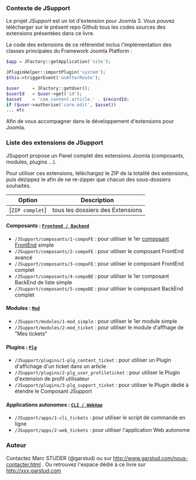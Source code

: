 ### Contexte de JSupport
Le projet *JSupport* est un lot d'extension pour Joomla 3.
Vous pouvez télécharger sur le présent repo Github tous les codes sources des extensions présentées dans ce livre.

Le code des extensions de ce référentiel inclus l'implémentation des classes principales du Framework Joomla Platform :
```php
$app = JFactory::getApplication('site');

JPluginHelper::importPlugin('system');
$this->triggerEvent('onAfterRoute');

$user     = JFactory::getUser();
$userId   = $user->get('id');
$asset    = 'com_content.article.' . $recordId;
if ($user->authorise('core.edit', $asset))
... etc
```
Afin de vous accompagner dans le développement d'extensions pour Joomla.

### Liste des extensions de JSupport
JSupport propose un Panel complet des extensions Joomla (composants, modules, plugins ...).

Pour utiliser ces extensions, téléchargez le ZIP de la totalité des extensions, puis dézippez le afin de ne re-zipper que chacun des sous-dossiers souhaités.

Option        | Description
------------- | ----------------
[`ZIP complet`] | tous les dossiers des Extensions


#### Composants : [`Frontend / Backend`](composants  "Espace des Composants")
- `/JSupport/composants/1-compoFE` : pour utiliser le 1er [composant FrontEnd](docs/manual/fr-FR/extensions/compo-fe.md) simple
- `/JSupport/composants/2-compoFE` : pour utiliser le composant FrontEnd avancé
- `/JSupport/composants/3-compoFE` : pour utiliser le composant FrontEnd complet
- `/JSupport/composants/4-compoBE` : pour utiliser le 1er composant BackEnd de liste simple
- `/JSupport/composants/5-compoBE` : pour utiliser le composant BackEnd complet

#### Modules : [`Mod`](modules)
- `/JSupport/modules/1-mod_simple` : pour utiliser le 1er module simple
- `/JSupport/modules/2-mod_ticket` : pour utiliser le module d'affhage de "Mes tickets"

#### Plugins : [`Plg`](plugins)
- `/JSupport/plugins/1-plg_content_ticket` : pour utiliser un Plugin d'affichage d'un ticket dans un article
- `/JSupport/plugins/2-plg_user_profileticket` : pour utiliser le Plugin d'extension de profil utilisateur
- `/JSupport/plugins/3-plg_support_ticket` : pour utiliser le Plugin dédié à étendre le Composant JSupport

#### Applications autonomes : [`CLI / WebApp`](apps)
- `/JSupport/apps/1-cli_tickets` : pour utiliser le script de commande en ligne
- `/JSupport/apps/2-web_tickets` : pour utiliser l'application Web autonome


### Auteur
Contactez Marc STUDER (@garstud) ou sur http://www.garstud.com/nous-contacter.html .
Ou retrouvez l'espace dédié à ce livre sur http://xxx.garstud.com
